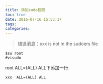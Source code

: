 ```yaml
---
title: 添加sudo权限
toc: true
date: 2016-07-16 15:53:17
tags:
categories:
---
```


>错误消息：xxx is not in the sudoers file

	$su root
	#visudo

root ALL=(ALL) ALL下添加一行

	xxx  ALL=(ALL) ALL
